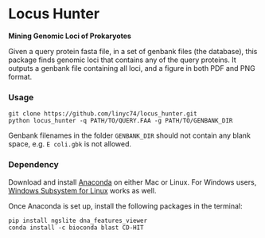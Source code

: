 # Locus Hunter
**Mining Genomic Loci of Prokaryotes**

Given a query protein fasta file, in a set of genbank files (the database),
this package finds genomic loci that contains any of the query proteins.
It outputs a genbank file containing all loci, and a figure in both PDF and PNG format.

### Usage
    git clone https://github.com/linyc74/locus_hunter.git
    python locus_hunter -q PATH/TO/QUERY.FAA -g PATH/TO/GENBANK_DIR

Genbank filenames in the folder `GENBANK_DIR` should not contain any blank space, e.g. `E coli.gbk` is not allowed.

### Dependency

Download and install [Anaconda](https://www.anaconda.com/products/individual) on either Mac or Linux.
For Windows users, [Windows Subsystem for Linux](https://docs.microsoft.com/en-us/windows/wsl/install-win10) works as well.

Once Anaconda is set up, install the following packages in the terminal:

    pip install ngslite dna_features_viewer
    conda install -c bioconda blast CD-HIT
